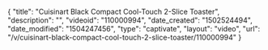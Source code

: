 {
    "title": "Cuisinart Black Compact Cool-Touch 2-Slice Toaster",
    "description": "",
    "videoid": "110000994",
    "date_created": "1502524494",
    "date_modified": "1504247456",
    "type": "captivate",
    "layout": "video",
    "url": "\/v\/cuisinart-black-compact-cool-touch-2-slice-toaster\/110000994"
}